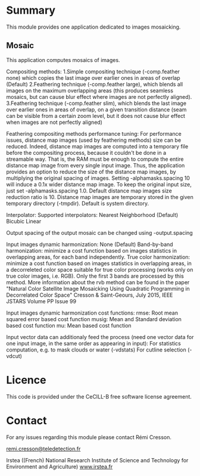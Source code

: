 Summary
=======

This module provides one application dedicated to images mosaicking. 

Mosaic
----------------------------
This application computes mosaics of images. 

Compositing methods:
  1.Simple compositing technique (-comp.feather none) which copies the last image
over earlier ones in areas of overlap (Default)
  2.Feathering technique (-comp.feather large), which blends all images on the maximum 
overlapping areas (this produces seamless mosaics, but can cause blur
effect where images are not perfectly aligned).
  3.Feathering technique (-comp.feather slim), which blends the last image over earlier 
ones in areas of overlap, on a given transition distance (seam can be visible
from a certain zoom level, but it does not cause blur effect when images are
not perfectly aligned)

Feathering compositing methods performance tuning:
  For performance issues, distance map images (used by feathering methods)
size can be reduced. Indeed, distance map images are computed into a temporary
file before the compositing process, because it couldn't be done in a streamable
way. That is, the RAM must be enough to compute the entire distance map image
from every single input image. Thus, the application provides an option to
reduce the size of the distance map images, by multiplying the original spacing
of images. Setting -alphamasks.spacing 10 will induce a 0.1x wider distance
map image. To keep the original input size, just set -alphamasks.spacing 1.0.
Default distance map images size reduction ratio is 10.
Distance map images are temporary stored in the given temporary directory
(-tmpdir). Default is system directory.

Interpolator:
Supported interpolators:
  Nearest Neighborhood (Default)
  Bicubic
  Linear

Output spacing of the output mosaic can be changed using -output.spacing

Input images dynamic harmonization:
  None (Default)
  Band-by-band harmonization: minimize a cost function based on images 
statistics in overlapping areas, for each band independently.
  True color harmonization: minimize a cost function based on images 
statistics in overlapping areas, in a decorreleted color space suitable
for true color processing (works only on true color images, i.e. RGB).
Only the first 3 bands are processed by this method. More information 
about the rvb method can be found in the paper "Natural Color Satellite
Image Mosaicking Using Quadratic Programming in Decorrelated Color Space"
Cresson & Saint-Geours, July 2015, IEEE JSTARS Volume PP Issue 99

Input images dynamic harmonization cost functions:
  rmse: Root mean squared error based cost function
  musig: Mean and Standard deviation based cost function
  mu: Mean based cost function

Input vector data can additionaly feed the process (need one vector data 
for one input image, in the same order as appearing in input):
  For statistics computation, e.g. to mask clouds or water (-vdstats)
  For cutline selection (-vdcut)


Licence
=======

This code is provided under the CeCILL-B free software license agreement.

Contact
=======

For any issues regarding this module please contact Rémi Cresson.

remi.cresson@teledetection.fr

Irstea ((French) National Research Institute of Science and Technology for Environment and Agriculture)
www.irstea.fr
